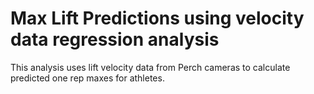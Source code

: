 # Max Lift Predictions using velocity data regression analysis  

This analysis uses lift velocity data from Perch cameras to calculate predicted one rep maxes for athletes. 

